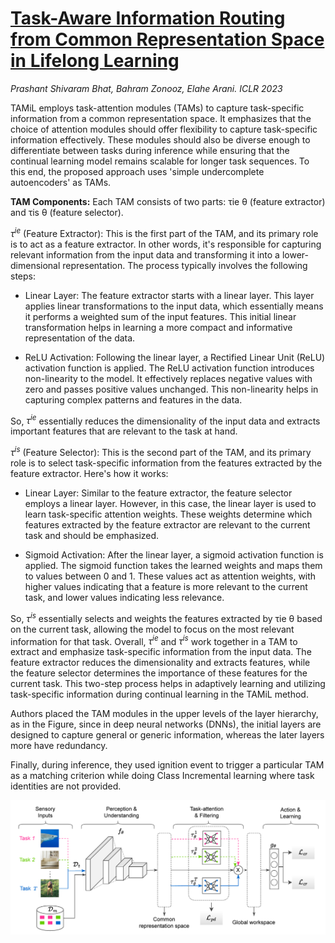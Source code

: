 # [Task-Aware Information Routing from Common Representation Space in Lifelong Learning](https://openreview.net/forum?id=-M0TNnyWFT5)

*Prashant Shivaram Bhat, Bahram Zonooz, Elahe Arani.* *ICLR 2023*

TAMiL employs task-attention modules (TAMs) to capture task-specific information from a common representation space. 
It emphasizes that the choice of attention modules should offer flexibility to capture task-specific information effectively. 
These modules should also be diverse enough to differentiate between tasks during inference while ensuring that the continual learning model remains scalable for longer task sequences. 
To this end, the proposed approach uses 'simple undercomplete autoencoders' as TAMs.

**TAM Components:** Each TAM consists of two parts: τie θ (feature extractor) and τis θ (feature selector). 

$τ^{ie}$  (Feature Extractor): This is the first part of the TAM, and its primary role is to act as a feature extractor. 
In other words, it's responsible for capturing relevant information from the input data and transforming it into a lower-dimensional representation. 
The process typically involves the following steps:

- Linear Layer: The feature extractor starts with a linear layer. 
This layer applies linear transformations to the input data, which essentially means it performs a weighted sum of the input features. 
This initial linear transformation helps in learning a more compact and informative representation of the data.

- ReLU Activation: Following the linear layer, a Rectified Linear Unit (ReLU) activation function is applied. 
The ReLU activation function introduces non-linearity to the model. It effectively replaces negative values with zero and passes positive values unchanged. 
This non-linearity helps in capturing complex patterns and features in the data.

So, $τ^{ie}$ essentially reduces the dimensionality of the input data and extracts important features that are relevant to the task at hand.

$τ^{is}$ (Feature Selector): This is the second part of the TAM, and its primary role is to select task-specific information from the features extracted by the feature extractor. 
Here's how it works:

- Linear Layer: Similar to the feature extractor, the feature selector employs a linear layer. 
However, in this case, the linear layer is used to learn task-specific attention weights. 
These weights determine which features extracted by the feature extractor are relevant to the current task and should be emphasized.

- Sigmoid Activation: After the linear layer, a sigmoid activation function is applied. 
The sigmoid function takes the learned weights and maps them to values between 0 and 1. 
These values act as attention weights, with higher values indicating that a feature is more relevant to the current task, and lower values indicating less relevance.

So, $τ^{is}$  essentially selects and weights the features extracted by τie θ based on the current task, allowing the model to focus on the most relevant information for that task.
Overall, $τ^{ie}$ and $τ^{is}$  work together in a TAM to extract and emphasize task-specific information from the input data. 
The feature extractor reduces the dimensionality and extracts features, while the feature selector determines the importance of these features for the current task. 
This two-step process helps in adaptively learning and utilizing task-specific information during continual learning in the TAMiL method.

Authors placed the TAM modules in the upper levels of the layer hierarchy, as in the Figure, since in deep neural networks (DNNs), 
the initial layers are designed to capture general or generic information, whereas the later layers more have redundancy.

Finally, during inference, they used ignition event to trigger a particular TAM as a matching criterion while doing Class Incremental learning where task identities are not provided.

<p align="center">
  <img src="https://github.com/muratonuryildirim/muratonuryildirim/blob/master/blog/img/tamil.png?raw=true" width=700>
</p>
